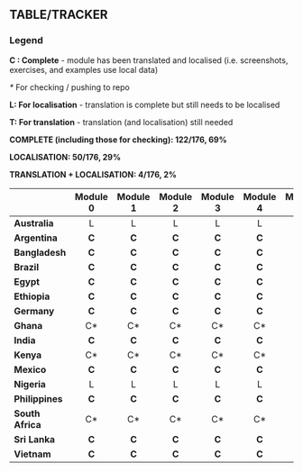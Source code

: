 ## TABLE/TRACKER

### Legend

**C : Complete** - module has been translated and localised (i.e. screenshots, exercises, and examples use local data)

_*_ For checking / pushing to repo

**L: For localisation** - translation is complete but still needs to be localised

**T: For translation** - translation (and localisation) still needed

**COMPLETE (including those for checking): 122/176, 69%**

**LOCALISATION: 50/176, 29%**

**TRANSLATION + LOCALISATION: 4/176, 2%**

|        | Module 0 | Module 1 | Module 2 | Module 3 | Module 4 | Module 5 | Module 6 | Module 7 | Module 8 | Module 9 | Module 10 |
|--------------|:--------:|:--------:|:--------:|:--------:|:--------:|:--------:|:--------:|:--------:|:--------:|:--------:|:---------:|
| **Australia**    |     L    |     L    |     L    |     L    |     L    |     L    |     L    |     L    |     L    |     L    |     L     |
| **Argentina**    |     **C**    |     **C**    |     **C**    |     **C**    |     **C**    |     **C**    |     **C**    |     **C**    |     T, L    |     T, L    |     C*    |
| **Bangladesh**   |     **C**    |     **C**    |     **C**    |     **C**    |     **C**    |     **C**    |     L    |     L    |     L    |     L    |     L     |
| **Brazil**       |     **C**    |     **C**    |     **C**    |     **C**    |     **C**    |     **C**    |     **C**    |     **C**    |   **C**   |   **C**   |    **C**   |
| **Egypt**        |   **C**   |   **C**   |   **C**   |   **C**   |   **C**   |   **C**   |   **C**   |   **C**   |   C*   |   C*   |    C*   |
| **Ethiopia**     |     **C**    |     **C**    |     **C**    |     **C**    |     **C**    |     **C**    |     **C**    |     **C**    |     L    |     L    |     L     |
| **Germany**      |     **C**    |     **C**    |     **C**    |     **C**    |     **C**    |     **C**    |     **C**    |     **C**    |     **C**    |     **C**    |     **C**     |
| **Ghana**        |     C*    |     C*    |     C*    |     C*    |     C*    |     C*    |     C*    |     L    |     L    |     L    |     L     |
| **India**        |     **C**    |     **C**    |     **C**    |     **C**    |     **C**    |     **C**    |     **C**    |     **C**    |     **C**    |     **C**    |     **C**     |
| **Kenya**        |     C*    |     C*    |     C*    |     C*    |     C*    |     C*    |     C*    |     L    |     L    |     L    |     L     |
| **Mexico**       |     **C**    |     **C**    |     **C**    |     **C**    |     **C**    |     **C**    |     **C**    |     **C**    |     T, L    |     T, L    |     C*    |
| **Nigeria**      |     L    |     L    |     L    |     L    |     L    |     L    |     L    |     L    |     L    |     L    |     L     |
| **Philippines**  |     **C**    |     **C**    |     **C**    |     **C**    |     **C**    |     **C**    |     **C**    |     **C**    |     **C**    |     **C**    |     **C**     |
| **South Africa** |     C*    |     C*    |     C*    |     C*    |     C*    |     C*    |     C*    |     L    |     L    |     L    |     L     |
| **Sri Lanka**    |     **C**    |     **C**    |     **C**    |     **C**    |     **C**    |     **C**    |     **C**    |     **C**    |     **C**    |     **C**    |     **C**     |
| **Vietnam**     |     **C**    |     **C**    |     **C**    |     **C**    |     **C**    |     **C**    |     **C**    |     **C**    |   **C**   |   **C**   |    **C**   |

